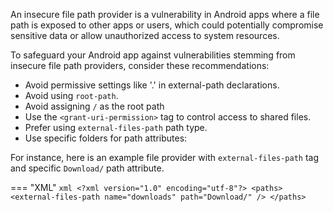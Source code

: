 An insecure file path provider is a vulnerability in Android apps where a file path is exposed to other apps or users, which could potentially compromise sensitive data or allow unauthorized access to system resources. 

To safeguard your Android app against vulnerabilities stemming from insecure file path providers, consider these recommendations:

* Avoid permissive settings like '.' in external-path declarations.
* Avoid using `root-path`.
* Avoid assigning `/` as the root path
* Use the `<grant-uri-permission>` tag to control access to shared files.
* Prefer using `external-files-path` path type.
* Use specific folders for path attributes:


For instance, here is an example file provider with `external-files-path` tag and specific `Download/` path attribute.

=== "XML"
	```xml
	<?xml version="1.0" encoding="utf-8"?>
	<paths>
	    <external-files-path
	        name="downloads"
	        path="Download/" />
	</paths>
	```
